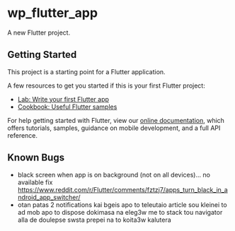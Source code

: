 # wp_flutter_app

A new Flutter project.

## Getting Started

This project is a starting point for a Flutter application.

A few resources to get you started if this is your first Flutter project:

- [Lab: Write your first Flutter app](https://flutter.dev/docs/get-started/codelab)
- [Cookbook: Useful Flutter samples](https://flutter.dev/docs/cookbook)

For help getting started with Flutter, view our
[online documentation](https://flutter.dev/docs), which offers tutorials,
samples, guidance on mobile development, and a full API reference.


## Known Bugs
- black screen when app is on background (not on all devices)... no available fix https://www.reddit.com/r/Flutter/comments/fztzj7/apps_turn_black_in_android_app_switcher/
- otan patas 2 notifications kai bgeis apo to teleutaio article sou kleinei to ad mob apo to dispose dokimasa na eleg3w me to stack tou navigator alla de doulepse swsta prepei na to koita3w kalutera